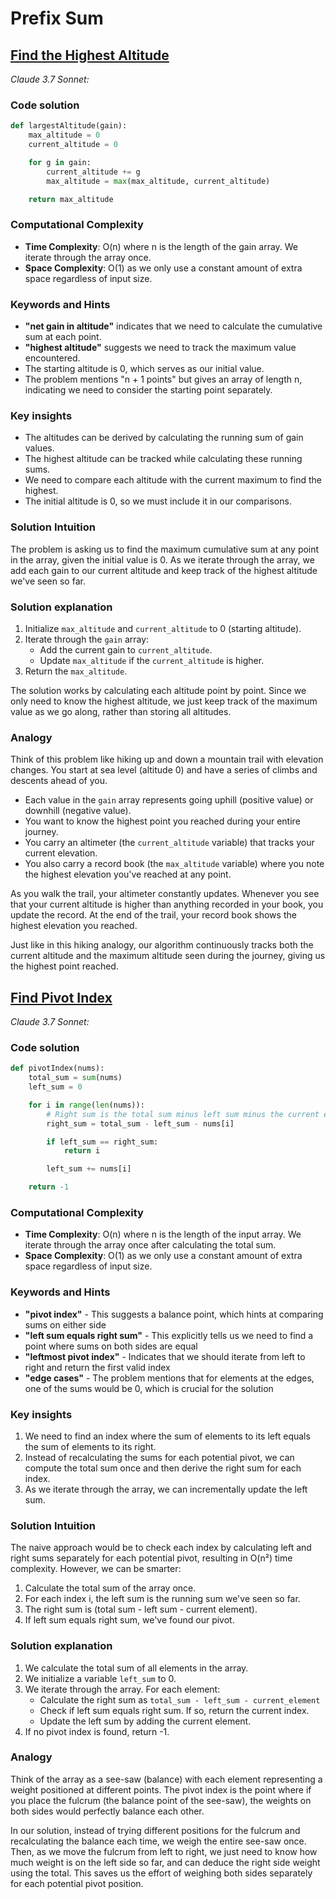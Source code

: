 # Prefix Sum

## [Find the Highest Altitude](https://leetcode.com/problems/find-the-highest-altitude/?envType=study-plan-v2&envId=leetcode-75)

*Claude 3.7 Sonnet:*

### Code solution
```python
def largestAltitude(gain):
    max_altitude = 0
    current_altitude = 0

    for g in gain:
        current_altitude += g
        max_altitude = max(max_altitude, current_altitude)

    return max_altitude
```

### Computational Complexity
- **Time Complexity**: O(n) where n is the length of the gain array. We iterate through the array once.
- **Space Complexity**: O(1) as we only use a constant amount of extra space regardless of input size.

### Keywords and Hints
- **"net gain in altitude"** indicates that we need to calculate the cumulative sum at each point.
- **"highest altitude"** suggests we need to track the maximum value encountered.
- The starting altitude is 0, which serves as our initial value.
- The problem mentions "n + 1 points" but gives an array of length n, indicating we need to consider the starting point separately.

### Key insights
- The altitudes can be derived by calculating the running sum of gain values.
- The highest altitude can be tracked while calculating these running sums.
- We need to compare each altitude with the current maximum to find the highest.
- The initial altitude is 0, so we must include it in our comparisons.

### Solution Intuition
The problem is asking us to find the maximum cumulative sum at any point in the array, given the initial value is 0. As we iterate through the array, we add each gain to our current altitude and keep track of the highest altitude we've seen so far.

### Solution explanation
1. Initialize `max_altitude` and `current_altitude` to 0 (starting altitude).
2. Iterate through the `gain` array:
   - Add the current gain to `current_altitude`.
   - Update `max_altitude` if the `current_altitude` is higher.
3. Return the `max_altitude`.

The solution works by calculating each altitude point by point. Since we only need to know the highest altitude, we just keep track of the maximum value as we go along, rather than storing all altitudes.

### Analogy
Think of this problem like hiking up and down a mountain trail with elevation changes. You start at sea level (altitude 0) and have a series of climbs and descents ahead of you.

- Each value in the `gain` array represents going uphill (positive value) or downhill (negative value).
- You want to know the highest point you reached during your entire journey.
- You carry an altimeter (the `current_altitude` variable) that tracks your current elevation.
- You also carry a record book (the `max_altitude` variable) where you note the highest elevation you've reached at any point.

As you walk the trail, your altimeter constantly updates. Whenever you see that your current altitude is higher than anything recorded in your book, you update the record. At the end of the trail, your record book shows the highest elevation you reached.

Just like in this hiking analogy, our algorithm continuously tracks both the current altitude and the maximum altitude seen during the journey, giving us the highest point reached.

## [Find Pivot Index](https://leetcode.com/problems/find-pivot-index/?envType=study-plan-v2&envId=leetcode-75)

*Claude 3.7 Sonnet:*

### Code solution
```python
def pivotIndex(nums):
    total_sum = sum(nums)
    left_sum = 0

    for i in range(len(nums)):
        # Right sum is the total sum minus left sum minus the current element
        right_sum = total_sum - left_sum - nums[i]

        if left_sum == right_sum:
            return i

        left_sum += nums[i]

    return -1
```

### Computational Complexity
- **Time Complexity**: O(n) where n is the length of the input array. We iterate through the array once after calculating the total sum.
- **Space Complexity**: O(1) as we only use a constant amount of extra space regardless of input size.

### Keywords and Hints
- **"pivot index"** - This suggests a balance point, which hints at comparing sums on either side
- **"left sum equals right sum"** - This explicitly tells us we need to find a point where sums on both sides are equal
- **"leftmost pivot index"** - Indicates that we should iterate from left to right and return the first valid index
- **"edge cases"** - The problem mentions that for elements at the edges, one of the sums would be 0, which is crucial for the solution

### Key insights
1. We need to find an index where the sum of elements to its left equals the sum of elements to its right.
2. Instead of recalculating the sums for each potential pivot, we can compute the total sum once and then derive the right sum for each index.
3. As we iterate through the array, we can incrementally update the left sum.

### Solution Intuition
The naive approach would be to check each index by calculating left and right sums separately for each potential pivot, resulting in O(n²) time complexity. However, we can be smarter:

1. Calculate the total sum of the array once.
2. For each index i, the left sum is the running sum we've seen so far.
3. The right sum is (total sum - left sum - current element).
4. If left sum equals right sum, we've found our pivot.

### Solution explanation
1. We calculate the total sum of all elements in the array.
2. We initialize a variable `left_sum` to 0.
3. We iterate through the array. For each element:
   - Calculate the right sum as `total_sum - left_sum - current_element`
   - Check if left sum equals right sum. If so, return the current index.
   - Update the left sum by adding the current element.
4. If no pivot index is found, return -1.

### Analogy
Think of the array as a see-saw (balance) with each element representing a weight positioned at different points. The pivot index is the point where if you place the fulcrum (the balance point of the see-saw), the weights on both sides would perfectly balance each other.

In our solution, instead of trying different positions for the fulcrum and recalculating the balance each time, we weigh the entire see-saw once. Then, as we move the fulcrum from left to right, we just need to know how much weight is on the left side so far, and can deduce the right side weight using the total. This saves us the effort of weighing both sides separately for each potential pivot position.
